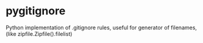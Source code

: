 # pygitignore
Python implementation of .gitignore rules, useful for generator of filenames, (like zipfile.Zipfile().filelist)
